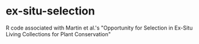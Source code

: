# ex-situ-selection
R code associated with Martin et al.'s "Opportunity for Selection in Ex-Situ Living Collections for Plant Conservation"
